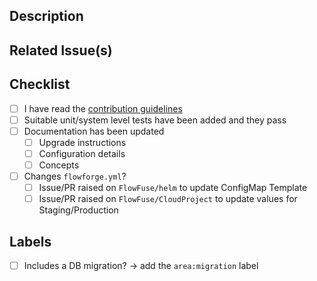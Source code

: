 ## Description

<!-- Describe your changes in detail -->

## Related Issue(s)

<!-- What issue does this PR relate to? -->

## Checklist

<!-- https://flowfuse.com/handbook/development/#defining-done -->

 - [ ] I have read the [contribution guidelines](https://github.com/FlowFuse/flowfuse/blob/main/CONTRIBUTING.md)
 - [ ] Suitable unit/system level tests have been added and they pass <!-- If not adding test coverage, please clarify why not? -->
 - [ ] Documentation has been updated
    - [ ] Upgrade instructions
    - [ ] Configuration details
    - [ ] Concepts
 - [ ] Changes `flowforge.yml`?
    - [ ] Issue/PR raised on `FlowFuse/helm` to update ConfigMap Template
    - [ ] Issue/PR raised on `FlowFuse/CloudProject` to update values for Staging/Production

## Labels

 - [ ] Includes a DB migration? -> add the `area:migration` label

